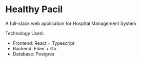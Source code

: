 # Healthy Pacil

A full-stack web application for Hospital Management System

Technology Used:
- Frontend: React = Typescript
- Backend: Fiber + Go
- Database: Postgres
